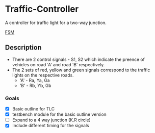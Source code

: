 # Traffic-Controller
A controller for traffic light for a two-way junction. 

[FSM](https://raw.githubusercontent.com/SunkeerthM/Traffic-Controller/master/images/IMG_20200812_193726-01.jpeg)

## Description
* There are 2 control signals - S1, S2 which indicate the preence of vehicles on road 'A' and road 'B' respectively.
* The 2 sets of red, yellow and green signals correspond to the traffic lights on the respective roads.
    * 'A' - Ra, Ya, Ga
    * 'B' - Rb, Yb, Gb

### Goals
- [x] Basic outline for  TLC
- [x] testbench module for the basic outline version
- [ ] Expand to a 4 way junction (K.R circle)
- [x] Include different timing for the signals
